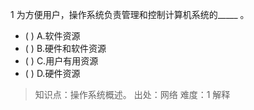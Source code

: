 1
为方便用户，操作系统负责管理和控制计算机系统的_____ 。
- ( ) A.软件资源 
- ( ) B.硬件和软件资源 
- ( ) C.用户有用资源 
- ( ) D.硬件资源

> 知识点：操作系统概述。
> 出处：网络
> 难度：1
> 解释
